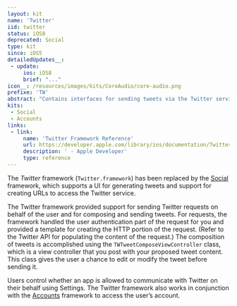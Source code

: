 ```yaml
---
layout: kit
name: 'Twitter'
iid: twitter
status: iOS8
deprecated: Social
type: kit
since: iOS5
detailedUpdates__:
 - update:
     ios: iOS8
     brief: "..."
icon__: /resources/images/kits/CoreAudio/core-audio.png
prefixe: 'TW'
abstract: "Contains interfaces for sending tweets via the Twitter service."
kits:
 - Social
 - Accounts
links:
 - link:
     name: 'Twitter Framework Reference'
     url: https://developer.apple.com/library/ios/documentation/Twitter/Reference/TwitterFrameworkReference/index.html
     description: ' - Apple Developer'
     type: reference
---
```


The *Twitter* framework (`Twitter.framework`) has been replaced by the [Social](/Social) framework, which supports a UI for generating tweets and support for creating URLs to access the Twitter service.

The Twitter framework provided support for sending Twitter requests on behalf of the user and for composing and sending tweets. For requests, the framework handled the user authentication part of the request for you and provided a template for creating the HTTP portion of the request. (Refer to the Twitter API for populating the content of the request.) The composition of tweets is accomplished using the `TWTweetComposeViewController` class, which is a view controller that you post with your proposed tweet content. This class gives the user a chance to edit or modify the tweet before sending it.

Users control whether an app is allowed to communicate with Twitter on their behalf using Settings. The Twitter framework also works in conjunction with the [Accounts](/Accounts) framework to access the user’s account.
